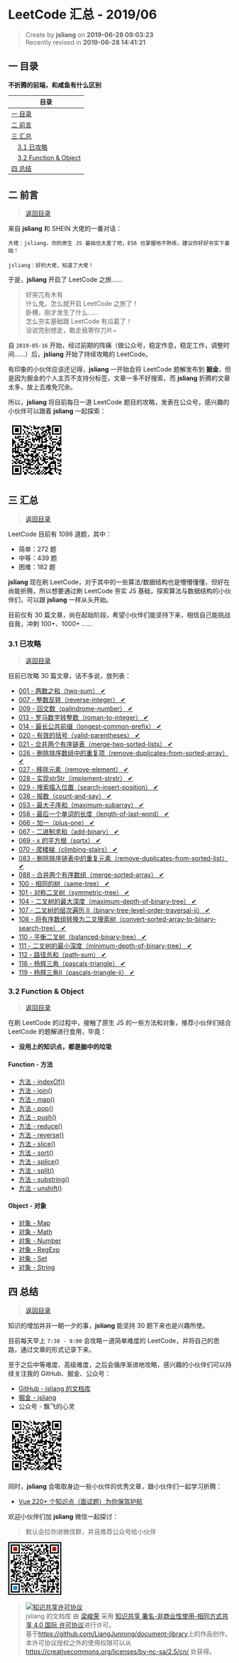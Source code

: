 LeetCode 汇总 - 2019/06
===

> Create by **jsliang** on **2019-06-28 09:03:23**  
> Recently revised in **2019-06-28 14:41:21**

## <a name="chapter-one" id="chapter-one">一 目录</a>

**不折腾的前端，和咸鱼有什么区别**

| 目录 |
| --- | 
| [一 目录](#chapter-one) | 
| <a name="catalog-chapter-two" id="catalog-chapter-two"></a>[二 前言](#chapter-two) |
| <a name="catalog-chapter-three" id="catalog-chapter-three"></a>[三 汇总](#chapter-three) |
| &emsp;[3.1 已攻略](#chapter-three-one) |
| &emsp;[3.2 Function & Object](#chapter-three-two) |
| <a name="catalog-chapter-four" id="catalog-chapter-four"></a>[四 总结](#chapter-four) |

## <a name="chapter-two" id="chapter-two">二 前言</a>

> [返回目录](#chapter-one)

来自 **jsliang** 和 SHEIN 大佬的一番对话：

```
大佬：jsliang，你的原生 JS 基础也太差了吧，ES6 也掌握地不熟练，建议你好好夯实下基础！

jsliang：好的大佬，知道了大佬！
```

于是，**jsliang** 开启了 LeetCode 之旅……

> 好突兀有木有  
> 什么鬼，怎么就开启 LeetCode 之旅了！  
> 卧槽，刚才发生了什么……  
> 怎么夯实基础跟 LeetCode 有瓜葛了！  
> 没说完别想走，敢走我寄你刀片~

自 `2019-05-16` 开始，经过前期的阵痛（做公众号，稳定作息，稳定工作，调整时间……）后，**jsliang** 开始了持续攻略的 LeetCode。

有印象的小伙伴应该还记得，**jsliang** 一开始会将 LeetCode 题解发布到 **掘金**，但是因为掘金的个人主页不支持分标签，文章一多不好搜索，而 **jsliang** 折腾的文章太多，放上去难免冗余。

所以，**jsliang** 将目前每日一道 LeetCode 题目的攻略，发表在公众号，感兴趣的小伙伴可以跟着 **jsliang** 一起探索：

![图](../../../public-repertory/img/z-small-wechat-public-address.jpg)

## <a name="chapter-three" id="chapter-three">三 汇总</a>

> [返回目录](#chapter-one)

LeetCode 目前有 1098 道题，其中：

* 简单：272 题
* 中等：439 题
* 困难：182 题

**jsliang** 现在刷 LeetCode，对于其中的一些算法/数据结构也是懵懵懂懂，但好在尚能折腾，所以想要通过刷 LeetCode 夯实 JS 基础，探索算法与数据结构的小伙伴们，可以跟 **jsliang** 一样从头开始。

目前仅有 30 篇文章，尚在起始阶段，希望小伙伴们能坚持下来，相信自己能挑战自我，冲刺 100+、1000+ ……

### <a name="chapter-three-one" id="chapter-three-one">3.1 已攻略</a>

> [返回目录](#chapter-one)

目前已攻略 30 篇文章，话不多说，放列表：

* [001 - 两数之和（two-sum） ✔](https://github.com/LiangJunrong/document-library/blob/master/other-library/LeetCode/easy/001-%E4%B8%A4%E6%95%B0%E4%B9%8B%E5%92%8C%EF%BC%88two-sum%EF%BC%89.md)
* [007 - 整数反转（reverse-integer） ✔](https://github.com/LiangJunrong/document-library/blob/master/other-library/LeetCode/easy/007-%E6%95%B4%E6%95%B0%E5%8F%8D%E8%BD%AC%EF%BC%88reverse-integer%EF%BC%89.md)
* [009 - 回文数（palindrome-number） ✔](https://github.com/LiangJunrong/document-library/blob/master/other-library/LeetCode/easy/009-%E5%9B%9E%E6%96%87%E6%95%B0%EF%BC%88palindrome-number%EF%BC%89.md)
* [013 - 罗马数字转整数（roman-to-integer） ✔](https://github.com/LiangJunrong/document-library/blob/master/other-library/LeetCode/easy/013-%E7%BD%97%E9%A9%AC%E6%95%B0%E5%AD%97%E8%BD%AC%E6%95%B4%E6%95%B0%EF%BC%88roman-to-integer%EF%BC%89.md)
* [014 - 最长公共前缀（longest-common-prefix） ✔](https://github.com/LiangJunrong/document-library/blob/master/other-library/LeetCode/easy/014-%E6%9C%80%E9%95%BF%E5%85%AC%E5%85%B1%E5%89%8D%E7%BC%80%EF%BC%88longest-common-prefix%EF%BC%89.md)
* [020 - 有效的括号（valid-parentheses） ✔](https://github.com/LiangJunrong/document-library/blob/master/other-library/LeetCode/easy/020-%E6%9C%89%E6%95%88%E7%9A%84%E6%8B%AC%E5%8F%B7%EF%BC%88valid-parentheses%EF%BC%89.md)
* [021 - 合并两个有序链表（merge-two-sorted-lists） ✔](https://github.com/LiangJunrong/document-library/blob/master/other-library/LeetCode/easy/021-%E5%90%88%E5%B9%B6%E4%B8%A4%E4%B8%AA%E6%9C%89%E5%BA%8F%E9%93%BE%E8%A1%A8%EF%BC%88merge-two-sorted-lists%EF%BC%89.md)
* [026 - 删除排序数组中的重复项（remove-duplicates-from-sorted-array） ✔](https://github.com/LiangJunrong/document-library/blob/master/other-library/LeetCode/easy/026-%E5%88%A0%E9%99%A4%E6%8E%92%E5%BA%8F%E6%95%B0%E7%BB%84%E4%B8%AD%E7%9A%84%E9%87%8D%E5%A4%8D%E9%A1%B9%EF%BC%88remove-duplicates-from-sorted-array%EF%BC%89.md)
* [027 - 移除元素（remove-element） ✔](https://github.com/LiangJunrong/document-library/blob/master/other-library/LeetCode/easy/027-%E7%A7%BB%E9%99%A4%E5%85%83%E7%B4%A0%EF%BC%88remove-element%EF%BC%89.md)
* [028 - 实现strStr（implement-strstr） ✔](https://github.com/LiangJunrong/document-library/blob/master/other-library/LeetCode/easy/028-%E5%AE%9E%E7%8E%B0strStr%EF%BC%88implement-strstr%EF%BC%89.md)
* [029 - 搜索插入位置（search-insert-position） ✔](https://github.com/LiangJunrong/document-library/blob/master/other-library/LeetCode/easy/029-%E6%90%9C%E7%B4%A2%E6%8F%92%E5%85%A5%E4%BD%8D%E7%BD%AE%EF%BC%88search-insert-position%EF%BC%89.md)
* [038 - 报数（count-and-say） ✔](https://github.com/LiangJunrong/document-library/blob/master/other-library/LeetCode/easy/038-%E6%8A%A5%E6%95%B0%EF%BC%88count-and-say%EF%BC%89.md)
* [053 - 最大子序和（maximum-subarray） ✔](https://github.com/LiangJunrong/document-library/blob/master/other-library/LeetCode/easy/053-%E6%9C%80%E5%A4%A7%E5%AD%90%E5%BA%8F%E5%92%8C%EF%BC%88maximum-subarray%EF%BC%89.md)
* [058 - 最后一个单词的长度（length-of-last-word） ✔](https://github.com/LiangJunrong/document-library/blob/master/other-library/LeetCode/easy/058-%E6%9C%80%E5%90%8E%E4%B8%80%E4%B8%AA%E5%8D%95%E8%AF%8D%E7%9A%84%E9%95%BF%E5%BA%A6%EF%BC%88length-of-last-word%EF%BC%89.md)
* [066 - 加一（plus-one） ✔](https://github.com/LiangJunrong/document-library/blob/master/other-library/LeetCode/easy/066-%E5%8A%A0%E4%B8%80%EF%BC%88plus-one%EF%BC%89.md)
* [067 - 二进制求和（add-binary） ✔](https://github.com/LiangJunrong/document-library/blob/master/other-library/LeetCode/easy/067-%E4%BA%8C%E8%BF%9B%E5%88%B6%E6%B1%82%E5%92%8C%EF%BC%88add-binary%EF%BC%89.md)
* [069 - x 的平方根（sqrtx） ✔](https://github.com/LiangJunrong/document-library/blob/master/other-library/LeetCode/easy/069-x%E7%9A%84%E5%B9%B3%E6%96%B9%E6%A0%B9%EF%BC%88sqrtx%EF%BC%89.md)
* [070 - 爬楼梯（climbing-stairs） ✔]([./other-library/LeetCode/easy/070-爬楼梯（climbing-stairs）.md](https://github.com/LiangJunrong/document-library/blob/master/other-library/LeetCode/easy/070-%E7%88%AC%E6%A5%BC%E6%A2%AF%EF%BC%88climbing-stairs%EF%BC%89.md))
* [083 - 删除排序链表中的重复元素（remove-duplicates-from-sorted-list） ✔](https://github.com/LiangJunrong/document-library/blob/master/other-library/LeetCode/easy/083-%E5%88%A0%E9%99%A4%E6%8E%92%E5%BA%8F%E9%93%BE%E8%A1%A8%E4%B8%AD%E7%9A%84%E9%87%8D%E5%A4%8D%E5%85%83%E7%B4%A0%EF%BC%88remove-duplicates-from-sorted-list%EF%BC%89.md)
* [088 - 合并两个有序数组（merge-sorted-array） ✔](https://github.com/LiangJunrong/document-library/blob/master/other-library/LeetCode/easy/088-%E5%90%88%E5%B9%B6%E4%B8%A4%E4%B8%AA%E6%9C%89%E5%BA%8F%E6%95%B0%E7%BB%84%EF%BC%88merge-sorted-array%EF%BC%89.md)
* [100 - 相同的树（same-tree） ✔]([./other-library/LeetCode/easy/100-相同的树（same-tree）.md](https://github.com/LiangJunrong/document-library/blob/master/other-library/LeetCode/easy/100-%E7%9B%B8%E5%90%8C%E7%9A%84%E6%A0%91%EF%BC%88same-tree%EF%BC%89.md))
* [101 - 对称二叉树（symmetric-tree） ✔](https://github.com/LiangJunrong/document-library/blob/master/other-library/LeetCode/easy/101-%E5%AF%B9%E7%A7%B0%E4%BA%8C%E5%8F%89%E6%A0%91%EF%BC%88symmetric-tree%EF%BC%89.md)
* [104 - 二叉树的最大深度（maximum-depth-of-binary-tree） ✔](https://github.com/LiangJunrong/document-library/blob/master/other-library/LeetCode/easy/104-%E4%BA%8C%E5%8F%89%E6%A0%91%E7%9A%84%E6%9C%80%E5%A4%A7%E6%B7%B1%E5%BA%A6%EF%BC%88maximum-depth-of-binary-tree%EF%BC%89.md)
* [107 - 二叉树的层次遍历 II（binary-tree-level-order-traversal-ii） ✔](https://github.com/LiangJunrong/document-library/blob/master/other-library/LeetCode/easy/107-%E4%BA%8C%E5%8F%89%E6%A0%91%E7%9A%84%E5%B1%82%E6%AC%A1%E9%81%8D%E5%8E%86II%EF%BC%88binary-tree-level-order-traversal-ii%EF%BC%89.md)
* [108 - 将有序数组转换为二叉搜索树（convert-sorted-array-to-binary-search-tree） ✔](https://github.com/LiangJunrong/document-library/blob/master/other-library/LeetCode/easy/108-%E5%B0%86%E6%9C%89%E5%BA%8F%E6%95%B0%E7%BB%84%E8%BD%AC%E6%8D%A2%E4%B8%BA%E4%BA%8C%E5%8F%89%E6%90%9C%E7%B4%A2%E6%A0%91%EF%BC%88convert-sorted-array-to-binary-search-tree%EF%BC%89.md)
* [110 - 平衡二叉树（balanced-binary-tree） ✔](https://github.com/LiangJunrong/document-library/blob/master/other-library/LeetCode/easy/110-%E5%B9%B3%E8%A1%A1%E4%BA%8C%E5%8F%89%E6%A0%91%EF%BC%88balanced-binary-tree%EF%BC%89.md)
* [111 - 二叉树的最小深度（minimum-depth-of-binary-tree） ✔](https://github.com/LiangJunrong/document-library/blob/master/other-library/LeetCode/easy/111-%E4%BA%8C%E5%8F%89%E6%A0%91%E7%9A%84%E6%9C%80%E5%B0%8F%E6%B7%B1%E5%BA%A6%EF%BC%88minimum-depth-of-binary-tree%EF%BC%89.md)
* [112 - 路径总和（path-sum） ✔](https://github.com/LiangJunrong/document-library/blob/master/other-library/LeetCode/easy/112-%E8%B7%AF%E5%BE%84%E6%80%BB%E5%92%8C%EF%BC%88path-sum%EF%BC%89.md)
* [118 - 杨辉三角（pascals-triangle） ✔](https://github.com/LiangJunrong/document-library/blob/master/other-library/LeetCode/easy/118-%E6%9D%A8%E8%BE%89%E4%B8%89%E8%A7%92%EF%BC%88pascals-triangle%EF%BC%89.md)
* [119 - 杨辉三角II（pascals-triangle-ii） ✔](https://github.com/LiangJunrong/document-library/blob/master/other-library/LeetCode/easy/119-%E6%9D%A8%E8%BE%89%E4%B8%89%E8%A7%92II%EF%BC%88pascals-triangle-ii%EF%BC%89.md)

### <a name="chapter-three-two" id="chapter-three-two">3.2 Function & Object</a>

> [返回目录](#chapter-one)

在刷 LeetCode 的过程中，接触了原生 JS 的一些方法和对象，推荐小伙伴们结合 LeetCode 的题解进行食用，毕竟：

* **没用上的知识点，都是脑中的垃圾**

#### Function - 方法

* [方法 - indexOf()](https://github.com/LiangJunrong/document-library/blob/master/JavaScript-library/JavaScript/Function/indexOf.md)
* [方法 - join()](https://github.com/LiangJunrong/document-library/blob/master/JavaScript-library/JavaScript/Function/join.md)
* [方法 - map()]([./map.md](https://github.com/LiangJunrong/document-library/blob/master/JavaScript-library/JavaScript/Function/map.md))
* [方法 - pop()](https://github.com/LiangJunrong/document-library/blob/master/JavaScript-library/JavaScript/Function/pop.md)
* [方法 - push()](https://github.com/LiangJunrong/document-library/blob/master/JavaScript-library/JavaScript/Function/push.md)
* [方法 - reduce()](https://github.com/LiangJunrong/document-library/blob/master/JavaScript-library/JavaScript/Function/reduce.md)
* [方法 - reverse()](https://github.com/LiangJunrong/document-library/blob/master/JavaScript-library/JavaScript/Function/reverse.md)
* [方法 - slice()](https://github.com/LiangJunrong/document-library/blob/master/JavaScript-library/JavaScript/Function/slice.md)
* [方法 - sort()](https://github.com/LiangJunrong/document-library/blob/master/JavaScript-library/JavaScript/Function/sort.md)
* [方法 - splice()](https://github.com/LiangJunrong/document-library/blob/master/JavaScript-library/JavaScript/Function/splice.md)
* [方法 - split()](https://github.com/LiangJunrong/document-library/blob/master/JavaScript-library/JavaScript/Function/split.md)
* [方法 - substring()](https://github.com/LiangJunrong/document-library/blob/master/JavaScript-library/JavaScript/Function/substring.md)
* [方法 - unshift()](https://github.com/LiangJunrong/document-library/blob/master/JavaScript-library/JavaScript/Function/unshift.md)

#### Object - 对象

* [对象 - Map](https://github.com/LiangJunrong/document-library/blob/master/JavaScript-library/JavaScript/Object/Map.md)
* [对象 - Math](https://github.com/LiangJunrong/document-library/blob/master/JavaScript-library/JavaScript/Object/Math.md)
* [对象 - Number](https://github.com/LiangJunrong/document-library/blob/master/JavaScript-library/JavaScript/Object/Number.md)
* [对象 - RegExp](https://github.com/LiangJunrong/document-library/blob/master/JavaScript-library/JavaScript/Object/RegExp.md)
* [对象 - Set](https://github.com/LiangJunrong/document-library/blob/master/JavaScript-library/JavaScript/Object/Set.md)
* [对象 - String](https://github.com/LiangJunrong/document-library/blob/master/JavaScript-library/JavaScript/Object/String.md)

## <a name="chapter-four" id="chapter-four">四 总结</a>

> [返回目录](#chapter-one)

知识的增加并非一朝一夕的事，**jsliang** 能坚持 30 题下来也是兴趣所使。

目前每天早上 `7:30 - 9:00` 会攻略一道简单难度的 LeetCode，并将自己的思路，通过文章的形式记录下来。

至于之后中等难度、高级难度，之后会循序渐进地攻略，感兴趣的小伙伴们可以持续关注我的 GitHub、掘金、公众号：

* [GitHub - jsliang 的文档库](https://github.com/LiangJunrong/document-library)
* [掘金 - jsliang](https://juejin.im/user/584613ba128fe10058b3cf68/posts)
* 公众号 - 飘飞的心灵

![图](../../../public-repertory/img/z-small-wechat-public-address.jpg)

同时，**jsliang** 会吸取身边一些小伙伴的优秀文章，跟小伙伴们一起学习折腾：

* [Vue 220+ 个知识点（面试题）为你保驾护航](https://juejin.im/post/5d153267e51d4510624f9809)

欢迎小伙伴们加 **jsliang** 微信一起探讨：

> 默认会拉你进微信群，并且推荐公众号给小伙伴

![图](../../../public-repertory/img/z-small-wechat.jpeg)

> <a rel="license" href="http://creativecommons.org/licenses/by-nc-sa/4.0/"><img alt="知识共享许可协议" style="border-width:0" src="https://i.creativecommons.org/l/by-nc-sa/4.0/88x31.png" /></a><br /><span xmlns:dct="http://purl.org/dc/terms/" property="dct:title">jsliang 的文档库</span> 由 <a xmlns:cc="http://creativecommons.org/ns#" href="https://github.com/LiangJunrong/document-library" property="cc:attributionName" rel="cc:attributionURL">梁峻荣</a> 采用 <a rel="license" href="http://creativecommons.org/licenses/by-nc-sa/4.0/">知识共享 署名-非商业性使用-相同方式共享 4.0 国际 许可协议</a>进行许可。<br />基于<a xmlns:dct="http://purl.org/dc/terms/" href="https://github.com/LiangJunrong/document-library" rel="dct:source">https://github.com/LiangJunrong/document-library</a>上的作品创作。<br />本许可协议授权之外的使用权限可以从 <a xmlns:cc="http://creativecommons.org/ns#" href="https://creativecommons.org/licenses/by-nc-sa/2.5/cn/" rel="cc:morePermissions">https://creativecommons.org/licenses/by-nc-sa/2.5/cn/</a> 处获得。